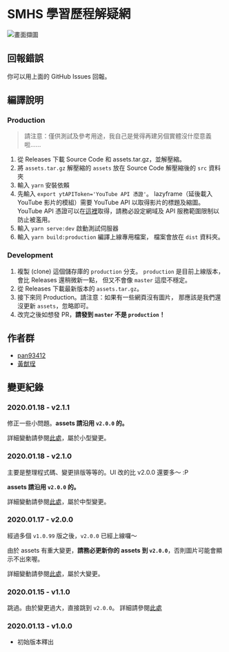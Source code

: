 # SMHS 學習歷程解疑網
![畫面擷圖](https://user-images.githubusercontent.com/28441561/72662060-f7da5e00-3a1c-11ea-855a-20ac446c5da0.png)

## 回報錯誤
你可以用上面的 GitHub Issues 回報。

## 編譯說明
### Production
> 請注意：僅供測試及參考用途，我自己是覺得再建另個實體沒什麼意義啦……

1. 從 Releases 下載 Source Code 和 assets.tar.gz，並解壓縮。
2. 將 `assets.tar.gz` 解壓縮的 `assets` 放在 Source Code 解壓縮後的 `src` 資料夾
3. 輸入 `yarn` 安裝依賴
4. 先輸入 `export ytAPIToken='YouTube API 憑證'`。
   lazyframe（延後載入 YouTube 影片的模組）需要 YouTube API 以取得影片的標題及縮圖。YouTube API 憑證可以在[這裡](https://developers.google.com/youtube/v3/getting-started)取得，請務必設定網域及 API 服務範圍限制以防止被濫用。
5. 輸入 `yarn serve:dev` 啟動測試伺服器
6. 輸入 `yarn build:production` 編譯上線專用檔案，
   檔案會放在 `dist` 資料夾。

### Development
1. 複製 (clone) 這個儲存庫的 `production` 分支。
   `production` 是目前上線版本，會比 Releases 還稍微新一點，
   但又不會像 `master` 這麼不穩定。
2. 從 Releases 下載最新版本的 `assets.tar.gz`。
3. 接下來同 Production。請注意：如果有一些網頁沒有圖片，
   那應該是我們還沒更新 `assets`，忽略即可。
4. 改完之後如想發 PR，**請發到 `master` 不是 `production`！**

## 作者群
- [pan93412](https://github.com/pan93412)
- [黃猷珵](https://github.com/youualan87)

## 變更紀錄
### 2020.01.18 - v2.1.1
修正一些小問題。**assets 請沿用 `v2.0.0` 的。**

詳細變動請參閱[此處](https://github.com/smhs-os-project/smhs-epf-faq/compare/v2.1.0...v2.1.1)，屬於小型變更。

### 2020.01.18 - v2.1.0
主要是整理程式碼、變更排版等等的。UI 改的比 v2.0.0 還要多～ :P

**assets 請沿用 `v2.0.0` 的。**

詳細變動請參閱[此處](https://github.com/smhs-os-project/smhs-epf-faq/compare/v2.0.0...v2.1.0)，屬於中型變更。

### 2020.01.17 - v2.0.0
經過多個 `v1.0.99` 版之後，`v2.0.0` 已經上線囉～

由於 assets 有重大變更，**請務必更新你的 assets 到 `v2.0.0`**，否則圖片可能會顯示不出來喔。

詳細變動請參閱[此處](https://github.com/smhs-os-project/smhs-epf-faq/compare/v1.0.0...v2.0.0)，屬於大變更。

### 2020.01.15 - v1.1.0
跳過。由於變更過大，直接跳到 `v2.0.0`。
詳細請參閱[此處](https://epf.imych.one/pages/History)

### 2020.01.13 - v1.0.0
- 初始版本釋出
